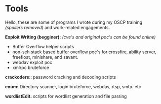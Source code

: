 # Tools

Hello, these are some of programs I wrote during my OSCP training _(spoilers removed)_ and work-related engagements. 

**Exploit Writing (begginer):** _(cve's and original poc's can be found online)_
  * Buffer Overflow helper scripts
  * non-seh stack based buffer overflow poc's for crossfire, ability server, freefloat, minishare, and savant. 
  * webdav exploit poc
  * xmlrpc bruteforce

**crackoders:**: password cracking and decoding scripts

**enum:** Directory scanner, login bruteforce, webdav, rtsp, smtp..etc 

**wordlistEdit:** scripts for wordlist generation and file parsing	

